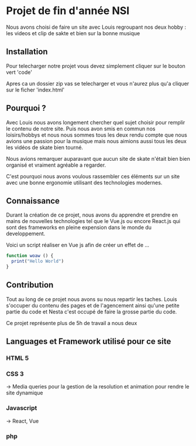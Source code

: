 # Projet de fin d'année NSI
Nous avons choisi de faire un site avec Louis regroupant nos deux hobby : les videos et clip de sakte et bien sur la bonne musique

## Installation

Pour telecharger notre projet vous devez simplement cliquer sur le bouton vert 'code' 

Apres ca un dossier zip vas se telecharger et vous n'aurez plus qu'a cliquer sur le ficher 'index.html' 

## Pourquoi ?

Avec Louis nous avons longement chercher quel sujet choisir pour remplir le contenu de notre site. Puis nous avon smis en commun nos loisirs/hobbys et nous nous sommes tous les deux rendu compte que nous avions une passion pour la musique mais nous aimions aussi tous les deux les vidéos de skate bien tourné.

Nous avions remarquer auparavant que aucun site de skate n'était bien bien organisé et vraiment agréable a regarder. 

C'est pourquoi nous avons voulous rassembler ces éléments sur un site avec une bonne ergonomie utilisant des technologies modernes.

## Connaissance

Durant la création de ce projet, nous avons du apprendre et prendre en mains de nouvelles technologies tel que le Vue.js ou encore React.js qui sont des frameworks en pleine expension dans le monde du developpement.

Voici un script réaliser en Vue js afin de créer un effet de ...
```javascript
function woaw () {
  print("Hello World")
}
```

## Contribution
Tout au long de ce projet nous avons su nous repartir les taches. Louis s'occuper du contenu des pages et de l'agencement ainsi qu'une petite partie du code et Nesta c'est occupé de faire la grosse partie du code.

Ce projet représente plus de 5h de travail a nous deux

## Languages et Framework utilisé pour ce site

### HTML 5
### CSS 3
  -> Media queries pour la gestion de la resolution et animation pour rendre le site dynamique
### Javascript
  -> React, Vue
### php

